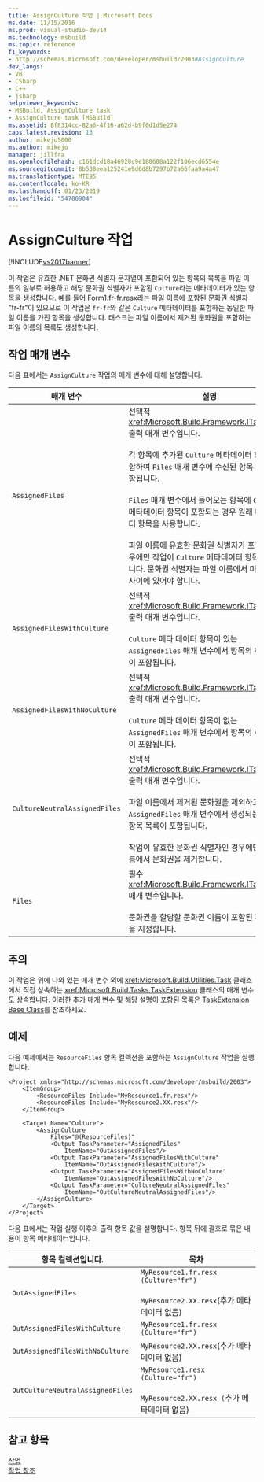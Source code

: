 ```yaml
---
title: AssignCulture 작업 | Microsoft Docs
ms.date: 11/15/2016
ms.prod: visual-studio-dev14
ms.technology: msbuild
ms.topic: reference
f1_keywords:
- http://schemas.microsoft.com/developer/msbuild/2003#AssignCulture
dev_langs:
- VB
- CSharp
- C++
- jsharp
helpviewer_keywords:
- MSBuild, AssignCulture task
- AssignCulture task [MSBuild]
ms.assetid: 8f8314cc-82a6-4f16-a62d-b9f0d1d5e274
caps.latest.revision: 13
author: mikejo5000
ms.author: mikejo
manager: jillfra
ms.openlocfilehash: c161dcd18a46928c9e180608a122f106ecd6554e
ms.sourcegitcommit: 8b538eea125241e9d6d8b7297b72a66faa9a4a47
ms.translationtype: MTE95
ms.contentlocale: ko-KR
ms.lasthandoff: 01/23/2019
ms.locfileid: "54780904"
---
```

# <a name="assignculture-task"></a>AssignCulture 작업
[!INCLUDE[vs2017banner](../includes/vs2017banner.md)]

  
이 작업은 유효한 .NET 문화권 식별자 문자열이 포함되어 있는 항목의 목록을 파일 이름의 일부로 허용하고 해당 문화권 식별자가 포함된 `Culture`라는 메타데이터가 있는 항목을 생성합니다. 예를 들어 Form1.fr-fr.resx라는 파일 이름에 포함된 문화권 식별자 "fr-fr"이 있으므로 이 작업은 `fr-fr`와 같은 `Culture` 메타데이터를 포함하는 동일한 파일 이름을 가진 항목을 생성합니다. 태스크는 파일 이름에서 제거된 문화권을 포함하는 파일 이름의 목록도 생성합니다.  
  
## <a name="task-parameters"></a>작업 매개 변수  
 다음 표에서는 `AssignCulture` 작업의 매개 변수에 대해 설명합니다.  
  
|매개 변수|설명|  
|---------------|-----------------|  
|`AssignedFiles`|선택적 <xref:Microsoft.Build.Framework.ITaskItem>`[]` 출력 매개 변수입니다.<br /><br /> 각 항목에 추가된 `Culture` 메타데이터 항목을 포함하여 `Files` 매개 변수에 수신된 항목 목록이 포함됩니다.<br /><br /> `Files` 매개 변수에서 들어오는 항목에 `Culture` 메타데이터 항목이 포함되는 경우 원래 메타데이터 항목을 사용합니다.<br /><br /> 파일 이름에 유효한 문화권 식별자가 포함되는 경우에만 작업이 `Culture` 메타데이터 항목을 할당합니다. 문화권 식별자는 파일 이름에서 마지막 두 점 사이에 있어야 합니다.|  
|`AssignedFilesWithCulture`|선택적 <xref:Microsoft.Build.Framework.ITaskItem>`[]` 출력 매개 변수입니다.<br /><br /> `Culture` 메타 데이터 항목이 있는 `AssignedFiles` 매개 변수에서 항목의 하위 집합이 포함됩니다.|  
|`AssignedFilesWithNoCulture`|선택적 <xref:Microsoft.Build.Framework.ITaskItem>`[]` 출력 매개 변수입니다.<br /><br /> `Culture` 메타 데이터 항목이 없는 `AssignedFiles` 매개 변수에서 항목의 하위 집합이 포함됩니다.|  
|`CultureNeutralAssignedFiles`|선택적 <xref:Microsoft.Build.Framework.ITaskItem>`[]` 출력 매개 변수입니다.<br /><br /> 파일 이름에서 제거된 문화권을 제외하고 `AssignedFiles` 매개 변수에서 생성되는 동일한 항목 목록이 포함됩니다.<br /><br /> 작업이 유효한 문화권 식별자인 경우에만 파일 이름에서 문화권을 제거합니다.|  
|`Files`|필수 <xref:Microsoft.Build.Framework.ITaskItem>`[]` 매개 변수입니다.<br /><br /> 문화권을 할당할 문화권 이름이 포함된 파일 목록을 지정합니다.|  
  
## <a name="remarks"></a>주의  
 이 작업은 위에 나와 있는 매개 변수 외에 <xref:Microsoft.Build.Utilities.Task> 클래스에서 직접 상속하는 <xref:Microsoft.Build.Tasks.TaskExtension> 클래스의 매개 변수도 상속합니다. 이러한 추가 매개 변수 및 해당 설명이 포함된 목록은 [TaskExtension Base Class](../msbuild/taskextension-base-class.md)를 참조하세요.  
  
## <a name="example"></a>예제  
 다음 예제에서는 `ResourceFiles` 항목 컬렉션을 포함하는 `AssignCulture` 작업을 실행합니다.  
  
```  
<Project xmlns="http://schemas.microsoft.com/developer/msbuild/2003">  
    <ItemGroup>  
        <ResourceFiles Include="MyResource1.fr.resx"/>  
        <ResourceFiles Include="MyResource2.XX.resx"/>  
    </ItemGroup>  
  
    <Target Name="Culture">  
        <AssignCulture  
            Files="@(ResourceFiles)"  
            <Output TaskParameter="AssignedFiles"  
                ItemName="OutAssignedFiles"/>  
            <Output TaskParameter="AssignedFilesWithCulture"  
                ItemName="OutAssignedFilesWithCulture"/>  
            <Output TaskParameter="AssignedFilesWithNoCulture"  
                ItemName="OutAssignedFilesWithNoCulture"/>  
            <Output TaskParameter="CultureNeutralAssignedFiles"  
                ItemName="OutCultureNeutralAssignedFiles"/>  
        </AssignCulture>  
    </Target>  
</Project>  
```  
  
 다음 표에서는 작업 실행 이후의 출력 항목 값을 설명합니다. 항목 뒤에 괄호로 묶은 내용이 항목 메타데이터입니다.  
  
|항목 컬렉션입니다.|목차|  
|---------------------|--------------|  
|`OutAssignedFiles`|`MyResource1.fr.resx (Culture="fr")`<br /><br /> `MyResource2.XX.resx`(추가 메타데이터 없음)|  
|`OutAssignedFilesWithCulture`|`MyResource1.fr.resx (Culture="fr")`|  
|`OutAssignedFilesWithNoCulture`|`MyResource2.XX.resx`(추가 메타데이터 없음)|  
|`OutCultureNeutralAssignedFiles`|`MyResource1.resx (Culture="fr")`<br /><br /> `MyResource2.XX.resx (`추가 메타데이터 없음)|  
  
## <a name="see-also"></a>참고 항목  
 [작업](../msbuild/msbuild-tasks.md)   
 [작업 참조](../msbuild/msbuild-task-reference.md)
